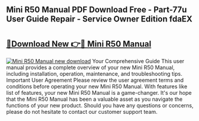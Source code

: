 ## Mini R50 Manual PDF Download Free - Part-77u User Guide Repair - Service Owner Edition fdaEX

# <h2><a href="http://cf12016.oget.top/?id=Mini+R50+Manual">🔗Download New 👉🔴 Mini R50 Manual</a></h2>

[![Mini R50 Manual new download](https://i.imgur.com/5g1atiW.png)](http://cf12016.oget.top/?id=Mini+R50+Manual)
Your Comprehensive Guide This user manual provides a complete overview of your new Mini R50 Manual, including installation, operation, maintenance, and troubleshooting tips. Important User Agreement Please review the user agreement terms and conditions before operating your new Mini R50 Manual. With features like list of features, your new Mini R50 Manual is a game-changer. It's our hope that the Mini R50 Manual has been a valuable asset as you navigate the functions of your new product. Should you have any questions or concerns, please do not hesitate to contact our customer support team.
